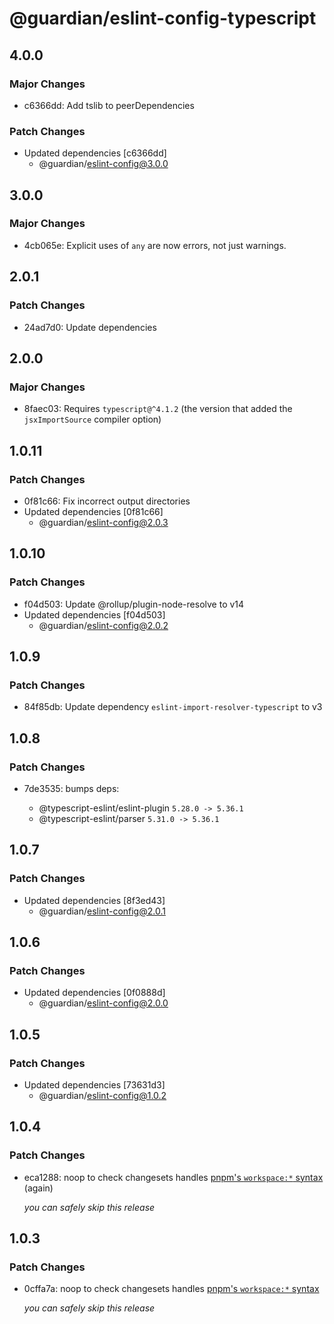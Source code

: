 # @guardian/eslint-config-typescript

## 4.0.0

### Major Changes

- c6366dd: Add tslib to peerDependencies

### Patch Changes

- Updated dependencies [c6366dd]
  - @guardian/eslint-config@3.0.0

## 3.0.0

### Major Changes

- 4cb065e: Explicit uses of `any` are now errors, not just warnings.

## 2.0.1

### Patch Changes

- 24ad7d0: Update dependencies

## 2.0.0

### Major Changes

- 8faec03: Requires `typescript@^4.1.2` (the version that added the `jsxImportSource` compiler option)

## 1.0.11

### Patch Changes

- 0f81c66: Fix incorrect output directories
- Updated dependencies [0f81c66]
  - @guardian/eslint-config@2.0.3

## 1.0.10

### Patch Changes

- f04d503: Update @rollup/plugin-node-resolve to v14
- Updated dependencies [f04d503]
  - @guardian/eslint-config@2.0.2

## 1.0.9

### Patch Changes

- 84f85db: Update dependency `eslint-import-resolver-typescript` to v3

## 1.0.8

### Patch Changes

- 7de3535: bumps deps:

  - @typescript-eslint/eslint-plugin `5.28.0 -> 5.36.1`
  - @typescript-eslint/parser `5.31.0 -> 5.36.1`

## 1.0.7

### Patch Changes

- Updated dependencies [8f3ed43]
  - @guardian/eslint-config@2.0.1

## 1.0.6

### Patch Changes

- Updated dependencies [0f0888d]
  - @guardian/eslint-config@2.0.0

## 1.0.5

### Patch Changes

- Updated dependencies [73631d3]
  - @guardian/eslint-config@1.0.2

## 1.0.4

### Patch Changes

- eca1288: noop to check changesets handles [pnpm's `workspace:*` syntax](https://pnpm.io/workspaces#publishing-workspace-packages) (again)

  _you can safely skip this release_

## 1.0.3

### Patch Changes

- 0cffa7a: noop to check changesets handles [pnpm's `workspace:*` syntax](https://pnpm.io/workspaces#publishing-workspace-packages)

  _you can safely skip this release_
